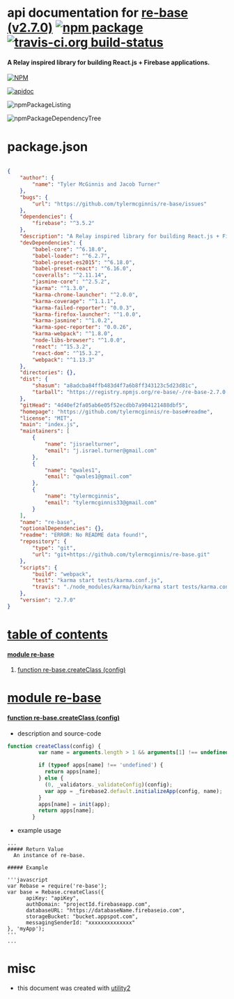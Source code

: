 # api documentation for  [re-base (v2.7.0)](https://github.com/tylermcginnis/re-base#readme)  [![npm package](https://img.shields.io/npm/v/npmdoc-re-base.svg?style=flat-square)](https://www.npmjs.org/package/npmdoc-re-base) [![travis-ci.org build-status](https://api.travis-ci.org/npmdoc/node-npmdoc-re-base.svg)](https://travis-ci.org/npmdoc/node-npmdoc-re-base)
#### A Relay inspired library for building React.js + Firebase applications.

[![NPM](https://nodei.co/npm/re-base.png?downloads=true)](https://www.npmjs.com/package/re-base)

[![apidoc](https://npmdoc.github.io/node-npmdoc-re-base/build/screenCapture.buildNpmdoc.browser.%252Fhome%252Ftravis%252Fbuild%252Fnpmdoc%252Fnode-npmdoc-re-base%252Ftmp%252Fbuild%252Fapidoc.html.png)](https://npmdoc.github.io/node-npmdoc-re-base/build/apidoc.html)

![npmPackageListing](https://npmdoc.github.io/node-npmdoc-re-base/build/screenCapture.npmPackageListing.svg)

![npmPackageDependencyTree](https://npmdoc.github.io/node-npmdoc-re-base/build/screenCapture.npmPackageDependencyTree.svg)



# package.json

```json

{
    "author": {
        "name": "Tyler McGinnis and Jacob Turner"
    },
    "bugs": {
        "url": "https://github.com/tylermcginnis/re-base/issues"
    },
    "dependencies": {
        "firebase": "^3.5.2"
    },
    "description": "A Relay inspired library for building React.js + Firebase applications.",
    "devDependencies": {
        "babel-core": "^6.18.0",
        "babel-loader": "^6.2.7",
        "babel-preset-es2015": "^6.18.0",
        "babel-preset-react": "^6.16.0",
        "coveralls": "^2.11.14",
        "jasmine-core": "^2.5.2",
        "karma": "^1.3.0",
        "karma-chrome-launcher": "^2.0.0",
        "karma-coverage": "^1.1.1",
        "karma-failed-reporter": "0.0.3",
        "karma-firefox-launcher": "^1.0.0",
        "karma-jasmine": "^1.0.2",
        "karma-spec-reporter": "0.0.26",
        "karma-webpack": "^1.8.0",
        "node-libs-browser": "^1.0.0",
        "react": "^15.3.2",
        "react-dom": "^15.3.2",
        "webpack": "^1.13.3"
    },
    "directories": {},
    "dist": {
        "shasum": "a8adcba84ffb483d4f7a6b8ff343123c5d23d81c",
        "tarball": "https://registry.npmjs.org/re-base/-/re-base-2.7.0.tgz"
    },
    "gitHead": "4d40ef2fa05ab6e05f52ecdbb7a904121488dbf5",
    "homepage": "https://github.com/tylermcginnis/re-base#readme",
    "license": "MIT",
    "main": "index.js",
    "maintainers": [
        {
            "name": "jisraelturner",
            "email": "j.israel.turner@gmail.com"
        },
        {
            "name": "qwales1",
            "email": "qwales1@gmail.com"
        },
        {
            "name": "tylermcginnis",
            "email": "tylermcginnis33@gmail.com"
        }
    ],
    "name": "re-base",
    "optionalDependencies": {},
    "readme": "ERROR: No README data found!",
    "repository": {
        "type": "git",
        "url": "git+https://github.com/tylermcginnis/re-base.git"
    },
    "scripts": {
        "build": "webpack",
        "test": "karma start tests/karma.conf.js",
        "travis": "./node_modules/karma/bin/karma start tests/karma.conf.js"
    },
    "version": "2.7.0"
}
```



# <a name="apidoc.tableOfContents"></a>[table of contents](#apidoc.tableOfContents)

#### [module re-base](#apidoc.module.re-base)
1.  [function <span class="apidocSignatureSpan">re-base.</span>createClass (config)](#apidoc.element.re-base.createClass)



# <a name="apidoc.module.re-base"></a>[module re-base](#apidoc.module.re-base)

#### <a name="apidoc.element.re-base.createClass"></a>[function <span class="apidocSignatureSpan">re-base.</span>createClass (config)](#apidoc.element.re-base.createClass)
- description and source-code
```javascript
function createClass(config) {
	      var name = arguments.length > 1 && arguments[1] !== undefined ? arguments[1] : '[DEFAULT]';

	      if (typeof apps[name] !== 'undefined') {
	        return apps[name];
	      } else {
	        (0, _validators._validateConfig)(config);
	        var app = _firebase2.default.initializeApp(config, name);
	      }
	      apps[name] = init(app);
	      return apps[name];
	    }
```
- example usage
```shell
...
##### Return Value
  An instance of re-base.

##### Example

'''javascript
var Rebase = require('re-base');
var base = Rebase.createClass({
      apiKey: "apiKey",
      authDomain: "projectId.firebaseapp.com",
      databaseURL: "https://databaseName.firebaseio.com",
      storageBucket: "bucket.appspot.com",
      messagingSenderId: "xxxxxxxxxxxxxx"
}, 'myApp');
'''
...
```



# misc
- this document was created with [utility2](https://github.com/kaizhu256/node-utility2)
